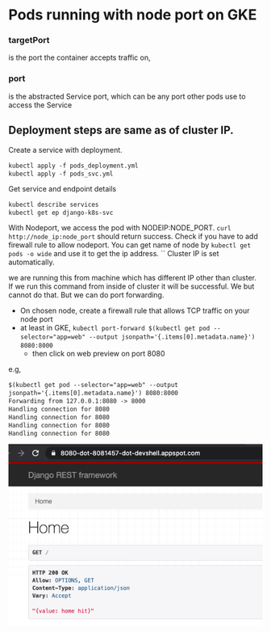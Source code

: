# Pods running with node port on GKE

### targetPort
is the port the container accepts traffic on,

### port
is the abstracted Service port, which can be any port other pods use to access the Service

## Deployment steps are same as of cluster IP.

Create a service with deployment.
```
kubectl apply -f pods_deployment.yml
kubectl apply -f pods_svc.yml
```

Get service and endpoint details 
```
kubectl describe services 
kubectl get ep django-k8s-svc
```


With Nodeport, we access the pod with NODEIP:NODE_PORT. `curl http://node_ip:node_port` should return success. Check if you have to add firewall rule to allow nodeport.
You can get name of node by `kubectl get pods -o wide` and use it to get the ip address.
``
Cluster IP is set automatically.

we are running this from machine which has different IP other than cluster. If we run this command from inside of cluster it will be successful.
We but cannot do that.
But we can do port forwarding.

 - On chosen node, create a firewall rule that allows TCP traffic on your node port
 - at least in GKE, `kubectl port-forward $(kubectl get pod --selector="app=web" --output jsonpath='{.items[0].metadata.name}') 8080:8000`
   - then click on web preview on port 8080

e.g,
```
$(kubectl get pod --selector="app=web" --output jsonpath='{.items[0].metadata.name}') 8080:8000
Forwarding from 127.0.0.1:8080 -> 8000
Handling connection for 8080
Handling connection for 8080
Handling connection for 8080
Handling connection for 8080
```

![web preview on 8080](../cluster_ip/8080.png)
